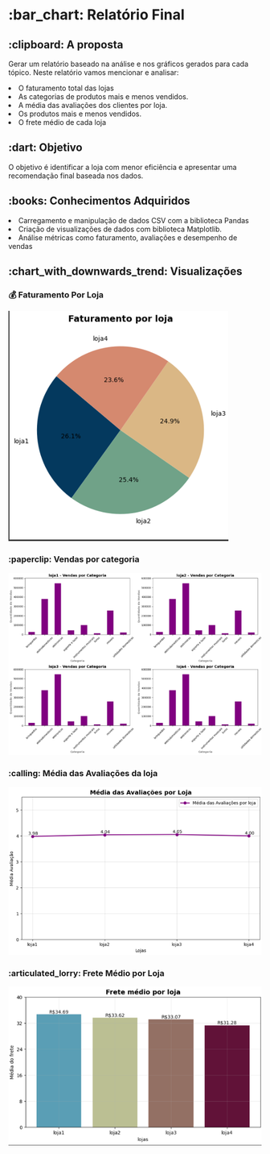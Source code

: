 <h1> :bar_chart: Relatório Final</h1>
<h2>:clipboard: A proposta</h2>
<p>Gerar um relatório baseado na análise e nos gráficos gerados para cada tópico. Neste relatório vamos mencionar e analisar:

<li>O faturamento total das lojas
<li>As categorias de produtos mais e menos vendidos.</li>
<li>A média das avaliações dos clientes por loja.</li>
<li>Os produtos mais e menos vendidos.</li>
<li>O frete médio de cada loja</li>
</p>
<h2> :dart: Objetivo</h1>
<p>O objetivo é identificar a loja com menor eficiência e apresentar uma recomendação final baseada nos dados.</p>
<h2>:books: Conhecimentos Adquiridos</h2>
<li>Carregamento e manipulação de dados CSV com a biblioteca Pandas</li>
<li>Criação de visualizações de dados com biblioteca Matplotlib.</li>
<li>Análise métricas como faturamento, avaliações e desempenho de vendas</li>
<h2>:chart_with_downwards_trend: Visualizações</h2>
<h3>💰 Faturamento Por Loja</h3>
<img src="https://github.com/claudiaapj/challengeAluraStore/blob/main/imagens/Faturamento%20por%20loja.png?raw=true" alt="Texto Alternativo">
<h3>:paperclip: Vendas por categoria</h3>
<img src="https://github.com/claudiaapj/challengeAluraStore/blob/main/imagens/vendas_categoria.png?raw=true" alt="Vendas por Categoria">
<h3>:calling: Média das Avaliações da loja</h3>
<img src="https://github.com/claudiaapj/challengeAluraStore/blob/main/imagens/Media%20avaliacao%20loja.png?raw=true alt="Media Avaliação das Lojas">
<h3>:articulated_lorry: Frete Médio por Loja</h3>
<img src="https://github.com/claudiaapj/challengeAluraStore/blob/main/imagens/frete_medio.png?raw=true" alt="Frete Médio por Loja">


